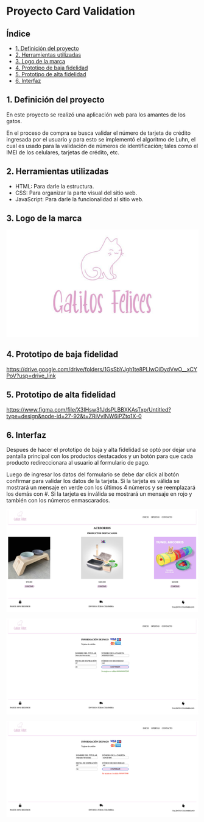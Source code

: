 # Proyecto Card Validation

## Índice
* [1. Definición del proyecto](#1-definición-del-proyecto)
* [2. Herramientas utilizadas](#2-herramientas-utilizadas)
* [3. Logo de la marca](#3-logo-de-la-marca)
* [4. Prototipo de baja fidelidad](#4-prototipo-de-baja-fidelidad)
* [5. Prototipo de alta fidelidad](#5-prototipo-de-alta-fidelidad)
* [6. Interfaz](#6-interfaz)


## 1. Definición del proyecto

En este proyecto se realizó una aplicación web para los amantes de los gatos.

En el proceso de compra se busca validar el número de tarjeta de crédito ingresada por el usuario y para esto se implementó el algoritmo de Luhn, el cual es usado para la validación de números de identificación; tales como el IMEI de los celulares, tarjetas de crédito, etc. 

## 2. Herramientas utilizadas
* HTML: Para darle la estructura.
* CSS: Para organizar la parte visual del sitio web.
* JavaScript: Para darle la funcionalidad al sitio web.

## 3. Logo de la marca

![Logo](/src/Imagenes/Logo.jpeg)

## 4. Prototipo de baja fidelidad

https://drive.google.com/drive/folders/1GsSbYJgh1te8PLIwOiDydVwO__xCYPoV?usp=drive_link


## 5. Prototipo de alta fidelidad

https://www.figma.com/file/X3IHsw31JdsPLBBXKAsTxp/Untitled?type=design&node-id=27-92&t=ZRiVvINW6iPZto1X-0

## 6. Interfaz

Despues de hacer el prototipo de baja y alta fidelidad se optó por dejar una pantalla principal con los productos destacados y un botón para que cada producto redireccionara al usuario al formulario de pago.

Luego de ingresar los datos del formulario se debe dar click al botón confirmar para validar los datos de la tarjeta. Si la tarjeta es válida se mostrará un mensaje en verde con los últimos 4 números y se reemplazará los demás con #. Si la tarjeta es inválida se mostrará un mensaje en rojo y también con los números enmascarados.

![Pantalla principal](src/Imagenes/Interfaz-pantalla-principal.png)

![Tarjeta válida](src/Imagenes/Interfaz-tarjeta-valida.png)

![Tarjeta inválida](src/Imagenes/Interfaz-tarjeta-invalida.png)